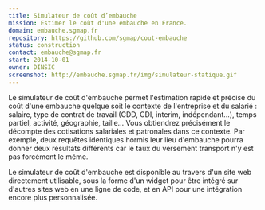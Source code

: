 ```yaml
---
title: Simulateur de coût d’embauche
mission: Estimer le coût d'une embauche en France.
domain: embauche.sgmap.fr
repository: https://github.com/sgmap/cout-embauche
status: construction
contact: embauche@sgmap.fr
start: 2014-10-01
owner: DINSIC
screenshot: http://embauche.sgmap.fr/img/simulateur-statique.gif
---
```


Le simulateur de coût d'embauche permet l'estimation rapide et précise du coût d'une embauche quelque soit le contexte de l'entreprise et du salarié : salaire, type de contrat de travail (CDD, CDI, interim, indépendant…), temps partiel, activité, géographie, taille… Vous obtiendrez précisément le décompte des cotisations salariales et patronales dans ce contexte. Par exemple, deux requêtes identiques hormis leur lieu d'embauche pourra donner deux résultats différents car le taux du versement transport n'y est pas forcément le même.

Le simulateur de coût d'embauche est disponible au travers d'un site web directement utilisable, sous la forme d'un widget pour être intégré sur d'autres sites web en une ligne de code, et en API pour une intégration encore plus personnalisée.
